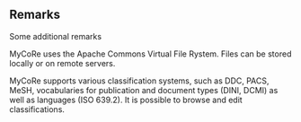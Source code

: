 ## Remarks

Some additional remarks

MyCoRe uses the Apache Commons Virtual File Rystem. Files can be stored locally or on remote servers.

MyCoRe supports various classification systems, such as DDC, PACS, MeSH, vocabularies for publication and document types (DINI, DCMI) as well as languages (ISO 639.2). It is possible to browse and edit classifications.
